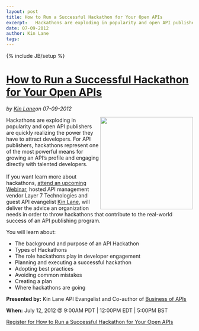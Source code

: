 ---layout: posttitle: How to Run a Successful Hackathon for Your Open APIsexcerpt:   Hackathons are exploding in popularity and open API publishers are quickly realizing the power they have to attract developers.  For API publishers, hackathons represent one of the most powerful means for growing an API&rsquo;s profile and engaging directly with talented developers.  &nbsp;  If you want learn more about hackathons, attend an upcoming Webinar, hosted API management vendor Layer 7 Technologies and guest API evangelist Kin Lane, will deliver the advice an organization needs in order to throw hackathons that contribute to the real-world success of an API publishing program.date: 07-09-2012author: Kin Lanetags: ---{% include JB/setup %}<h1 class="title"><a href="#" rel="bookmark" title="How to Run a Successful Hackathon for Your Open APIs">How to Run a Successful Hackathon for Your Open APIs</a></h1><i><span class="small">by</span> <a href="https://plus.google.com/106460238807821851374" rel="author">Kin Lane</a><span class="small">on</span> <span class="post-date">07-09-2012</span></i><p></p><p><img src="http://kinlane-productions.s3.amazonaws.com/api-service-providers/layer7-logo.png" alt="" width="250" align="right" /></p>
<p>Hackathons are exploding in popularity and open API publishers are quickly realizing the power they have to attract developers. For API publishers, hackathons represent one of the most powerful means for growing an API&rsquo;s profile and engaging directly with talented developers.&nbsp;<br /><br />If you want learn more about hackathons, <a href="http://www.layer7tech.com/trial/webinar_register.php?leadid=L7KinL&amp;elq=763d038da01b4cee8df50ba1318b8a31">attend an upcoming Webinar</a>, hosted API management vendor Layer 7 Technologies and guest API evangelist <a title="Kin Lane" href="http://kinlane.com/about/">Kin Lane</a>, will deliver the advice an organization needs in order to throw hackathons that contribute to the real-world success of an API publishing program.</p>
<p>You will learn about:</p>
<ul class="mainlist">
<li>The background and purpose of an API Hackathon</li>
<li>Types of Hackathons</li>
<li>The role hackathons play in developer engagement</li>
<li>Planning and executing a successful hackathon</li>
<li>Adopting best practices</li>
<li>Avoiding common mistakes</li>
<li>Creating a plan</li>
<li>Where hackathons are going</li>
</ul>
<p><strong>Presented by:</strong> Kin Lane&nbsp;API Evangelist and Co-author of <a title="Business of APIS" href="http://apievangelist.com/business_of_apis.php">Business of APIs</a>&nbsp;</p>
<p><strong>When:</strong> July 12, 2012 @ 9:00AM PDT | 12:00PM EDT | 5:00PM BST</p>
<p><a title="Register for How to Run a Successful Hackathon" href="http://www.layer7tech.com/trial/webinar_register.php?leadid=L7KinL&amp;elq=763d038da01b4cee8df50ba1318b8a31">Register for How to Run a Successful Hackathon for Your Open APIs</a></p>